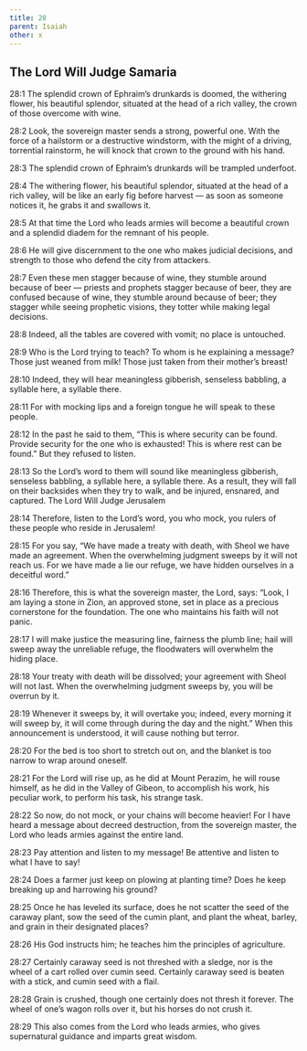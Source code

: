 ```yaml
---
title: 28
parent: Isaiah
other: x
---
```


## The Lord Will Judge Samaria


<a name="28:1">28:1</a> The splendid crown of Ephraim’s drunkards is doomed,
the withering flower, his beautiful splendor,
situated at the head of a rich valley,
the crown of those overcome with wine.

<a name="28:2">28:2</a> Look, the sovereign master sends a strong, powerful one.
With the force of a hailstorm or a destructive windstorm,
with the might of a driving, torrential rainstorm,
he will knock that crown to the ground with his hand.

<a name="28:3">28:3</a> The splendid crown of Ephraim’s drunkards
will be trampled underfoot.

<a name="28:4">28:4</a> The withering flower, his beautiful splendor,
situated at the head of a rich valley,
will be like an early fig before harvest — 
as soon as someone notices it,
he grabs it and swallows it.

<a name="28:5">28:5</a> At that time the Lord who leads armies will become a beautiful crown
and a splendid diadem for the remnant of his people.

<a name="28:6">28:6</a> He will give discernment to the one who makes judicial decisions,
and strength to those who defend the city from attackers.

<a name="28:7">28:7</a> Even these men stagger because of wine,
they stumble around because of beer — 
priests and prophets stagger because of beer,
they are confused because of wine,
they stumble around because of beer;
they stagger while seeing prophetic visions,
they totter while making legal decisions.

<a name="28:8">28:8</a> Indeed, all the tables are covered with vomit;
no place is untouched.

<a name="28:9">28:9</a> Who is the Lord trying to teach?
To whom is he explaining a message?
Those just weaned from milk!
Those just taken from their mother’s breast!

<a name="28:10">28:10</a> Indeed, they will hear meaningless gibberish,
senseless babbling,
a syllable here, a syllable there.

<a name="28:11">28:11</a> For with mocking lips and a foreign tongue
he will speak to these people.

<a name="28:12">28:12</a> In the past he said to them,
“This is where security can be found.
Provide security for the one who is exhausted!
This is where rest can be found.”
But they refused to listen.

<a name="28:13">28:13</a> So the Lord’s word to them will sound like
meaningless gibberish,
senseless babbling,
a syllable here, a syllable there.
As a result, they will fall on their backsides when they try to walk,
and be injured, ensnared, and captured.
The Lord Will Judge Jerusalem

<a name="28:14">28:14</a> Therefore, listen to the Lord’s word,
you who mock,
you rulers of these people
who reside in Jerusalem!

<a name="28:15">28:15</a> For you say,
“We have made a treaty with death,
with Sheol we have made an agreement.
When the overwhelming judgment sweeps by
it will not reach us.
For we have made a lie our refuge,
we have hidden ourselves in a deceitful word.”

<a name="28:16">28:16</a> Therefore, this is what the sovereign master, the Lord, says:
“Look, I am laying a stone in Zion,
an approved stone,
set in place as a precious cornerstone for the foundation.
The one who maintains his faith will not panic.

<a name="28:17">28:17</a> I will make justice the measuring line,
fairness the plumb line;
hail will sweep away the unreliable refuge,
the floodwaters will overwhelm the hiding place.

<a name="28:18">28:18</a> Your treaty with death will be dissolved;
your agreement with Sheol will not last.
When the overwhelming judgment sweeps by,
you will be overrun by it.

<a name="28:19">28:19</a> Whenever it sweeps by, it will overtake you;
indeed, every morning it will sweep by,
it will come through during the day and the night.”
When this announcement is understood,
it will cause nothing but terror.

<a name="28:20">28:20</a> For the bed is too short to stretch out on,
and the blanket is too narrow to wrap around oneself.

<a name="28:21">28:21</a> For the Lord will rise up, as he did at Mount Perazim,
he will rouse himself, as he did in the Valley of Gibeon,
to accomplish his work,
his peculiar work,
to perform his task,
his strange task.

<a name="28:22">28:22</a> So now, do not mock,
or your chains will become heavier!
For I have heard a message about decreed destruction,
from the sovereign master, the Lord who leads armies against the entire land.

<a name="28:23">28:23</a> Pay attention and listen to my message!
Be attentive and listen to what I have to say!

<a name="28:24">28:24</a> Does a farmer just keep on plowing at planting time?
Does he keep breaking up and harrowing his ground?

<a name="28:25">28:25</a> Once he has leveled its surface,
does he not scatter the seed of the caraway plant,
sow the seed of the cumin plant,
and plant the wheat, barley, and grain in their designated places?

<a name="28:26">28:26</a> His God instructs him;
he teaches him the principles of agriculture.

<a name="28:27">28:27</a> Certainly caraway seed is not threshed with a sledge,
nor is the wheel of a cart rolled over cumin seed.
Certainly caraway seed is beaten with a stick,
and cumin seed with a flail.

<a name="28:28">28:28</a> Grain is crushed,
though one certainly does not thresh it forever.
The wheel of one’s wagon rolls over it,
but his horses do not crush it.

<a name="28:29">28:29</a> This also comes from the Lord who leads armies,
who gives supernatural guidance and imparts great wisdom.
